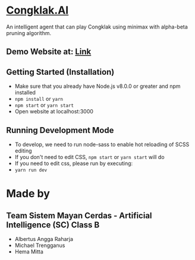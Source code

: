# [Congklak.AI](https://congklak.albertusangga.xyz)

An intelligent agent that can play Congklak using minimax with alpha-beta pruning algorithm.

## Demo Website at: [Link](https://congklak.albertusangga.xyz)

## Getting Started (Installation)

- Make sure that you already have Node.js v8.0.0 or greater and npm installed
- `npm install` or `yarn`
- `npm start` or `yarn start`
- Open website at localhost:3000

## Running Development Mode

- To develop, we need to run node-sass to enable hot reloading of SCSS editing
- If you don't need to edit CSS, `npm start` or `yarn start` will do
- If you need to edit css, please run by executing:
- `yarn run dev`

# Made by

## Team Sistem Mayan Cerdas - Artificial Intelligence (SC) Class B

- Albertus Angga Raharja
- Michael Trengganus
- Hema Mitta
